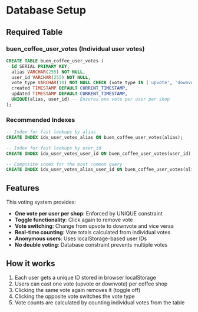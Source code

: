# Database Setup

## Required Table

### buen_coffee_user_votes (Individual user votes)

```sql
CREATE TABLE buen_coffee_user_votes (
  id SERIAL PRIMARY KEY,
  alias VARCHAR(255) NOT NULL,
  user_id VARCHAR(255) NOT NULL,
  vote_type VARCHAR(10) NOT NULL CHECK (vote_type IN ('upvote', 'downvote')),
  created TIMESTAMP DEFAULT CURRENT_TIMESTAMP,
  updated TIMESTAMP DEFAULT CURRENT_TIMESTAMP,
  UNIQUE(alias, user_id) -- Ensures one vote per user per shop
);
```

### Recommended Indexes

```sql
-- Index for fast lookups by alias
CREATE INDEX idx_user_votes_alias ON buen_coffee_user_votes(alias);

-- Index for fast lookups by user_id
CREATE INDEX idx_user_votes_user_id ON buen_coffee_user_votes(user_id);

-- Composite index for the most common query
CREATE INDEX idx_user_votes_alias_user_id ON buen_coffee_user_votes(alias, user_id);
```

## Features

This voting system provides:

- **One vote per user per shop**: Enforced by UNIQUE constraint
- **Toggle functionality**: Click again to remove vote
- **Vote switching**: Change from upvote to downvote and vice versa
- **Real-time counting**: Vote totals calculated from individual votes
- **Anonymous users**: Uses localStorage-based user IDs
- **No double voting**: Database constraint prevents multiple votes

## How it works

1. Each user gets a unique ID stored in browser localStorage
2. Users can cast one vote (upvote or downvote) per coffee shop
3. Clicking the same vote again removes it (toggle off)
4. Clicking the opposite vote switches the vote type
5. Vote counts are calculated by counting individual votes from the table
